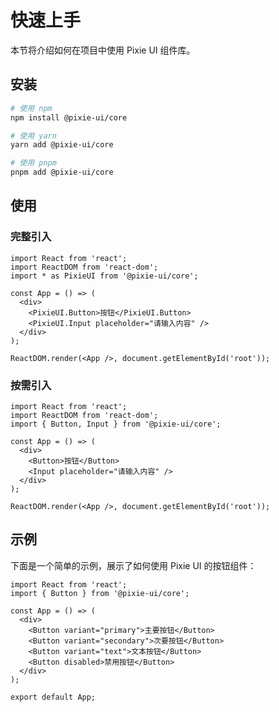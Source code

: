 # 快速上手

本节将介绍如何在项目中使用 Pixie UI 组件库。

## 安装

```bash
# 使用 npm
npm install @pixie-ui/core

# 使用 yarn
yarn add @pixie-ui/core

# 使用 pnpm
pnpm add @pixie-ui/core
```

## 使用

### 完整引入

```tsx | pure
import React from 'react';
import ReactDOM from 'react-dom';
import * as PixieUI from '@pixie-ui/core';

const App = () => (
  <div>
    <PixieUI.Button>按钮</PixieUI.Button>
    <PixieUI.Input placeholder="请输入内容" />
  </div>
);

ReactDOM.render(<App />, document.getElementById('root'));
```

### 按需引入

```tsx | pure
import React from 'react';
import ReactDOM from 'react-dom';
import { Button, Input } from '@pixie-ui/core';

const App = () => (
  <div>
    <Button>按钮</Button>
    <Input placeholder="请输入内容" />
  </div>
);

ReactDOM.render(<App />, document.getElementById('root'));
```

## 示例

下面是一个简单的示例，展示了如何使用 Pixie UI 的按钮组件：

```tsx | pure
import React from 'react';
import { Button } from '@pixie-ui/core';

const App = () => (
  <div>
    <Button variant="primary">主要按钮</Button>
    <Button variant="secondary">次要按钮</Button>
    <Button variant="text">文本按钮</Button>
    <Button disabled>禁用按钮</Button>
  </div>
);

export default App;
``` 